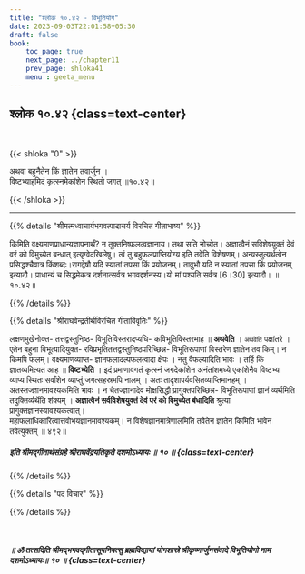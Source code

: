 ```yaml
---
title: "श्लोक १०.४२ - विभूतियोग"
date: 2023-09-03T22:01:58+05:30
draft: false
book:
    toc_page: true
    next_page: ../chapter11
    prev_page: shloka41
    menu : geeta_menu
---
```




## श्लोक १०.४२ {class=text-center}

<br/>

{{< shloka  "0"  >}}

अथवा बहुनैतेन किं ज्ञातेन तवार्जुन ।   
विष्टभ्याहमिदं कृत्स्नमेकांशेन स्थितो जगत् ॥१०.४२॥  

{{< /shloka >}}

---


{{% details "श्रीमत्मध्वाचार्यभगवत्पादाचर्य विरचित  गीताभाष्य" %}}

किमिति वक्ष्यमाणप्राधान्यज्ञापनार्थं? 
न तूक्तनिष्फलत्वज्ञानाय। तथा सति नोच्येत। 
अज्ञात्वैनं सविशेषयुक्तं देवं वरं को विमुच्येत बन्धात् 
इत्यृग्वेदखिलेषु। त्वं तु बहुफलप्राप्तियोग्य इति तवेति 
विशेषणम्। अन्यस्तुत्यर्थत्वेन प्रसिद्धश्चैवात्र 
किंशब्दः।रागद्वेषौ यदि स्यातां तपसा किं प्रयोजनम्। 
तावुभौ यदि न स्यातां तपसा किं प्रयोजनम् इत्यादौ। 
प्राधान्यं च सिद्धमेकत्र दर्शनात्सर्वत्र 
भगवद्दर्शनस्य।यो मां पश्यति सर्वत्र [6।30] 
इत्यादौ। ॥१०.४२॥

{{% /details %}}



{{% details "श्रीराघवेन्द्रतीर्थविरचित गीताविवृतिः" %}}

लक्षणमुखेनोक्त- तत्तद्वस्तुनिष्ठ- 
विभूतिविस्तरादप्यधि- कविभूतिविस्तरमाह
॥  **अथवेति** । `अथवेति` पक्षांतरे । 
एतेन बहुना विभूत्यादियुक्त- 
रविप्रभृतितत्तद्वस्तुनिष्ठपरिच्छिन्न- विभूतिरूपाणां 
विस्तरेण ज्ञातेन तव किम्‌। न
किमपि फलम्‌। वक्ष्यमाणव्याप्त- 
ज्ञानफलादल्पफलत्वादा क्षेपः । नतु वैफल्यादिति
भावः । तर्हि किं ज्ञातव्यमित्यत आह ॥ **विष्टभ्येति** । 
इदं प्रमाणावगतं कृत्स्नं जगदेकांशेन अनंतांशमध्ये 
एकांशेनैव विष्टभ्य व्याप्य स्थितः सर्वांशेन 
व्याप्तुं जगत्सहस्रमपि नालम्‌ । अतः 
तादृशापर्यवसितव्याप्तिमानहम्‌ । 
अतस्तज्ज्ञानमावश्यकमिति भावः । 
न चैतज्ज्ञानादेव मोक्षसिद्धौ 
प्रागुक्तपरिच्छिन्न- विभूतिरूपाणां ज्ञानं व्यर्थमिति 
तदुक्तिर्व्यर्थेति शंक्यम्‌ ।
**अज्ञात्वैनं सर्वविशेषयुक्तं देवं परं को विमुच्येत बंधादिति** श्रुत्या 
प्रागुक्तज्ञानस्यावश्यकत्वात्‌।  
महाफलाधिकारित्वात्तवोभयज्ञानमावश्यकम्‌। 
न विशेषज्ञानमात्रेणालमिति तवैतेन ज्ञातेन किमिति 
भावेन तवेत्युक्तम्‌ ॥ ४९२॥

##### इति श्रीमद्गीतार्थसंग्रहे श्रीराघवेंद्रयतिकृते दशमोऽध्यायः ॥ १० ॥ {class=text-center}

{{% /details %}}



{{% details "पद विचार" %}}


{{% /details %}}

<br/>

##### ॥ ॐ तत्सदिति श्रीमद्भगवद्गीतासूपनिषत्सु ब्रह्मविद्यायां योगशास्रे श्रीकृष्णार्जुनसंवादे विभूतियोगो नाम दशमोऽध्यायः॥ १० ॥ {class=text-center}